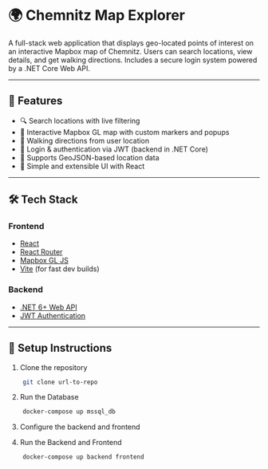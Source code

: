 # 🌍 Chemnitz Map Explorer

A full-stack web application that displays geo-located points of interest on an interactive Mapbox map of Chemnitz. Users can search locations, view details, and get walking directions. Includes a secure login system powered by a .NET Core Web API.

---

## 🧭 Features

- 🔍 Search locations with live filtering
- 📍 Interactive Mapbox GL map with custom markers and popups
- 🧭 Walking directions from user location
- 🔐 Login & authentication via JWT (backend in .NET Core)
- 📁 Supports GeoJSON-based location data
- 🚀 Simple and extensible UI with React

---

## 🛠️ Tech Stack

### Frontend
- [React](https://reactjs.org/)
- [React Router](https://reactrouter.com/)
- [Mapbox GL JS](https://docs.mapbox.com/mapbox-gl-js/)
- [Vite](https://vitejs.dev/) (for fast dev builds)

### Backend
- [.NET 6+ Web API](https://learn.microsoft.com/en-us/aspnet/core/web-api/)
- [JWT Authentication](https://jwt.io/)

---

## 🔧 Setup Instructions
 1. Clone the repository
```bash
    git clone url-to-repo


```
 2. Run the Database
```bash
    docker-compose up mssql_db
```
 3. Configure the backend and frontend


4. Run the Backend and Frontend
```bash
    docker-compose up backend frontend


